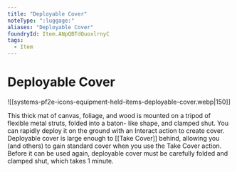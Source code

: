 ```yaml
---
title: "Deployable Cover"
noteType: ":luggage:"
aliases: "Deployable Cover"
foundryId: Item.ANpQBTdQuoxlrnyC
tags:
  - Item
---
```


# Deployable Cover
![[systems-pf2e-icons-equipment-held-items-deployable-cover.webp|150]]

This thick mat of canvas, foliage, and wood is mounted on a tripod of flexible metal struts, folded into a baton- like shape, and clamped shut. You can rapidly deploy it on the ground with an Interact action to create cover. Deployable cover is large enough to [[Take Cover]] behind, allowing you (and others) to gain standard cover when you use the Take Cover action. Before it can be used again, deployable cover must be carefully folded and clamped shut, which takes 1 minute.
